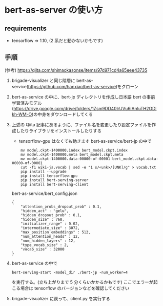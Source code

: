 # bert-as-server の使い方

## requirements

- tensorflow => 1.10, (2 系だと動かないかもです)

## 手順

(参考) https://qiita.com/shimaokasonse/items/97d971cd4a65eee43735

1. brigade-visualizer と同じ階層に bert-as-service(https://github.com/hanxiao/bert-as-service)をクローン
2. bert-as-service の中に、bert-jp ディレクトリを作成し日本語 bert の事前学習済みモデル(https://drive.google.com/drive/folders/1Zsm9DD40lrUVu6iAnIuTH2ODIkh-WM-O)の中身をダウンロードしてくる
3. 上述の Qiita 記事にあるように、ファイル名を変更したり設定ファイルを作成したりライブラリをインストールしたりする

   - tensorflow-gpu はなくても動きます
     bert-as-service/bert-jp の中で

   ```
       mv model.ckpt-1400000.index bert_model.ckpt.index
       mv model.ckpt-1400000.meta bert_model.ckpt.meta
       mv model.ckpt-1400000.data-00000-of-00001 bert_model.ckpt.data-00000-of-00001
       cut -f1 wiki-ja.vocab | sed -e "1 s/<unk>/[UNK]/g" > vocab.txt
       pip install --upgrade
       pip install tensorflow-gpu
       pip install bert-serving-server
       pip install bert-serving-client
   ```

   bert-as-service/bert_config.json

   ```
   {
       "attention_probs_dropout_prob" : 0.1,
       "hidden_act" : "gelu",
       "hidden_dropout_prob" : 0.1,
       "hidden_size" : 768,
       "initializer_range" : 0.02,
       "intermediate_size" : 3072,
       "max_position_embeddings" : 512,
       "num_attention_heads" : 12,
       "num_hidden_layers" : 12,
       "type_vocab_size" : 2,
       "vocab_size" : 32000
   }
   ```

4. bert-as-service の中で

   ```
   bert-serving-start -model_dir ./bert-jp -num_worker=4
   ```

   を実行する。(立ち上がりまで 5 分くらいかかるかもです)
   ここでエラーが起こる場合は tensorflow のバージョンなどを確認してください

5. brigade-visualizer に戻って、client.py を実行する
